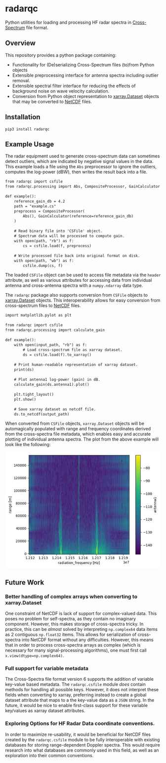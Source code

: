 # radarqc

Python utilities for loading and processing HF radar spectra in [Cross-Spectrum](http://support.codar.com/Technicians_Information_Page_for_SeaSondes/Manuals_Documentation_Release_8/File_Formats/File_Cross_Spectra_V6.pdf) file format.

## Overview
This repository provides a python package containing:
  - Functionality for (De)serializing Cross-Spectrum files (to)from Python objects
  - Extensible preprocessing interface for antenna spectra including outlier removal.
  - Extensible spectral filter interface for reducing the effects of background noise on wave velocity calculation.
  - Conversion from Python object representation to [xarray.Dataset](https://docs.xarray.dev/en/stable/generated/xarray.Dataset.html) objects that may be converted to [NetCDF](https://www.unidata.ucar.edu/software/netcdf/) files.

## Installation
```bash)
pip3 install radarqc
```

## Example Usage
The radar equipment used to generate cross-spectrum data can sometimes detect outliers, which are indicated by
negative signal values in the data.  This example loads a file using the `Abs` preprocessor to ignore the outliers,
computes the log-power (dBW), then writes the result back into a file.

```python3
from radarqc import csfile
from radarqc.processing import Abs, CompositeProcessor, GainCalculator

def example():
    reference_gain_db = 4.2
    path = "example.cs"
    preprocess = CompositeProcessor(
        Abs(), GainCalculator(reference=reference_gain_db)
    )
    
    # Read binary file into 'CSFile' object.
    # Spectrum data will be processed to compute gain.
    with open(path, "rb") as f:
        cs = csfile.load(f, preprocess)
    
    # Write processed file back into original format on disk.
    with open(path, "wb") as f:
        csfile.dump(cs, f)
```

The loaded `CSFile` object can be used to access file metadata via the `header` attribute, as well as various attributes for accessing data from individual antenna and cross-antenna spectra with a `numpy.ndarray` data type.

The `radarqc` package also supports conversion from `CSFile` objects to [xarray.Dataset](https://docs.xarray.dev/en/stable/generated/xarray.Dataset.html) objects.  This interoperability allows for easy conversion from cross-spectrum files to [NetCDF](https://www.unidata.ucar.edu/software/netcdf/) files.

```python3
import matplotlib.pylot as plt

from radarqc import csfile
from radarqc.processing import calculate_gain

def example():
    with open(input_path, "rb") as f:
        # Load cross-spectrum file as xarray dataset.
        ds = csfile.load(f).to_xarray()

    # Print human-readable representation of xarray dataset.
    print(ds)

    # Plot antenna1 log-power (gain) in dB.
    calculate_gain(ds.antenna1).plot()

    plt.tight_layout()
    plt.show()

    # Save xarray dataset as netcdf file.
    ds.to_netcdf(output_path)
```

When converted from `CSFile` objects, `xarray.Dataset` objects will be automagically populated with range and frequency coordinates derived from the cross-spectra file metadata, which enables easy and accurate plotting of individual antenna spectra.  The plot from the above example will look like the following:

<p align="center">
  <img src="https://github.com/jstanco/radarqc/blob/dev/docs/antenna1.jpg?raw=true" />
</p>

## Future Work

### Better handling of complex arrays when converting to xarray.Dataset

One constraint of NetCDF is lack of support for complex-valued data.  This poses no problem for self-spectra, as they contain no imaginary component.  However, this makes storage of cross-spectra tricky.  In practice, this can be *almost* solved by interpreting `np.complex64` data items as 2 contiguous `np.float32` items.  This allows for serialization of cross-spectra into NetCDF format without any difficulties.  However, this means that in order to process cross-spectra arrays as complex (which is necessary for many signal-processing algorithms), one must first call `x.view(dtype=np.complex64)`.

### Full support for variable metadata

The Cross-Spectra file format version 6 supports the addition of variable key-value based metadata.  The `radarqc.csfile` module *does* contain methods for handling all possible keys.  However, it does not interpret these fields when converting to xarray, preferring instead to create a global dataset attribute that maps to a the key-value data as a `JSON` string.  In the future, it would be nice to enable first-class support for these variable key/values as xarray dataset attributes.

### Exploring Options for HF Radar Data coordinate conventions.

In order to maximize re-usability, it would be beneficial for NetCDF files created by the `radarqc.csfile` module to be fully interoperable with existing databases for storing range-dependent Doppler spectra.  This would require research into what databases are commonly used in this field, as well as an exploration into their common conventions.
